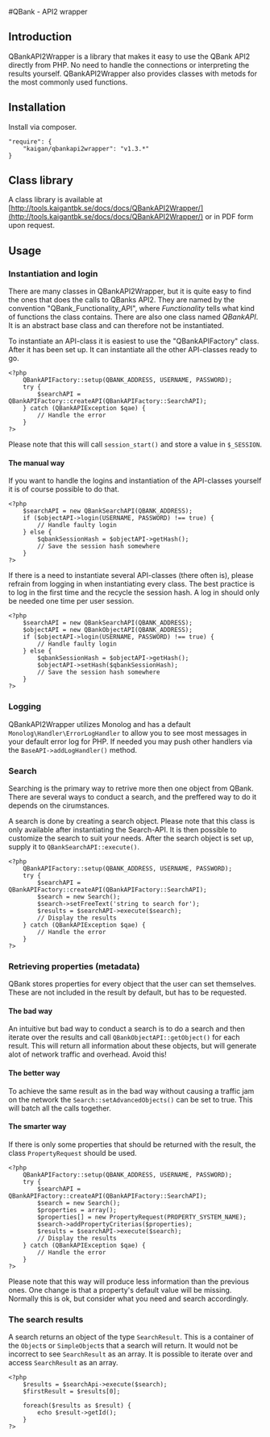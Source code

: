 #QBank - API2 wrapper

## Introduction
QBankAPI2Wrapper is a library that makes it easy to use the QBank API2 directly from PHP. No need to handle the connections or interpreting the results yourself. QBankAPI2Wrapper also provides classes with metods for the most commonly used functions.

## Installation
Install via composer.

	"require": {
		"kaigan/qbankapi2wrapper": "v1.3.*"
    }

## Class library
A class library is available at [http://tools.kaigantbk.se/docs/docs/QBankAPI2Wrapper/](http://tools.kaigantbk.se/docs/docs/QBankAPI2Wrapper/) or in PDF form upon request.

## Usage

### Instantiation and login
There are many classes in QBankAPI2Wrapper, but it is quite easy to find the ones that does the calls to QBanks API2. They are named by the convention "QBank_Functionality_API", where _Functionality_ tells what kind of functions the class contains. There are also one class named _QBankAPI_. It is an abstract base class and can therefore not be instantiated. 

To instantiate an API-class it is easiest to use the "QBankAPIFactory" class. After it has been set up. It can instantiate all the other API-classes ready to go.

	<?php
		QBankAPIFactory::setup(QBANK_ADDRESS, USERNAME, PASSWORD);
		try {
			$searchAPI = QBankAPIFactory::createAPI(QBankAPIFactory::SearchAPI);
		} catch (QBankAPIException $qae) {
			// Handle the error
		}
	?>

Please note that this will call `session_start()` and store a value in `$_SESSION`.

#### The manual way
If you want to handle the logins and instantiation of the API-classes yourself it is of course possible to do that.

	<?php
		$searchAPI = new QBankSearchAPI(QBANK_ADDRESS);
		if ($objectAPI->login(USERNAME, PASSWORD) !== true) {
			// Handle faulty login
		} else {
			$qbankSessionHash = $objectAPI->getHash();
			// Save the session hash somewhere
		}
	?>

If there is a need to instantiate several API-classes (there often is), please refrain from logging in when instantiating every class. The best practice is to log in the first time and the recycle the session hash. A log in should only be needed one time per user session.

	<?php
		$searchAPI = new QBankSearchAPI(QBANK_ADDRESS);
		$objectAPI = new QBankObjectAPI(QBANK_ADDRESS);
		if ($objectAPI->login(USERNAME, PASSWORD) !== true) {
			// Handle faulty login
		} else {
			$qbankSessionHash = $objectAPI->getHash();
			$objectAPI->setHash($qbankSessionHash);
			// Save the session hash somewhere
		}
	?>

### Logging
QBankAPI2Wrapper utilizes Monolog and has a default `Monolog\Handler\ErrorLogHandler` to allow you to see most messages in your default error log for PHP.
If needed you may push other handlers via the `BaseAPI->addLogHandler()` method.

### Search
Searching is the primary way to retrive more then one object from QBank. There are several ways to conduct a search, and the preffered way to do it depends on the cirumstances.

A search is done by creating a search object. Please note that this class is only available after instantiating the Search-API. It is then possible to customize the search to suit your needs. After the search object is set up, supply it to `QBankSearchAPI::execute()`.

	<?php
		QBankAPIFactory::setup(QBANK_ADDRESS, USERNAME, PASSWORD);
		try {
			$searchAPI = QBankAPIFactory::createAPI(QBankAPIFactory::SearchAPI);
			$search = new Search();
			$search->setFreeText('string to search for');
			$results = $searchAPI->execute($search);
			// Display the results
		} catch (QBankAPIException $qae) {
			// Handle the error
		}
	?>

### Retrieving properties (metadata)
QBank stores properties for every object that the user can set themselves. These are not included in the result by default, but has to be requested.

#### The bad way
An intuitive but bad way to conduct a search is to do a search and then iterate over the results and call `QBankObjectAPI::getObject()` for each result. This will return all information about these objects, but will generate alot of network traffic and overhead. Avoid this!

#### The better way
To achieve the same result as in the bad way without causing a traffic jam on the network the `Search::setAdvancedObjects()` can be set to true. This will batch all the calls together.

#### The smarter way
If there is only some properties that should be returned with the result, the class `PropertyRequest` should be used.

	<?php
		QBankAPIFactory::setup(QBANK_ADDRESS, USERNAME, PASSWORD);
		try {
			$searchAPI = QBankAPIFactory::createAPI(QBankAPIFactory::SearchAPI);
			$search = new Search();
			$properties = array();
			$properties[] = new PropertyRequest(PROPERTY_SYSTEM_NAME);
			$search->addPropertyCriterias($properties);
			$results = $searchAPI->execute($search);
			// Display the results
		} catch (QBankAPIException $qae) {
			// Handle the error
		}
	?>

Please note that this way will produce less information than the previous ones. One change is that a property's default value will be missing. Normally this is ok, but consider what you need and search accordingly.

### The search results
A search returns an object of the type `SearchResult`. This is a container of the `Object`s or `SimpleObject`s that a search will return. It would not be incorrect to see `SearchResult` as an array. It is possible to iterate over and access `SearchResult` as an array.

	<?php
		$results = $searchApi->execute($search);
		$firstResult = $results[0];
		
		foreach($results as $result) {
			echo $result->getId();
		}
	?>

